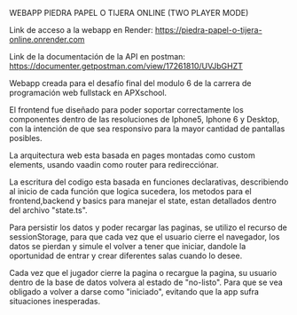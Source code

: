 WEBAPP PIEDRA PAPEL O TIJERA ONLINE (TWO PLAYER MODE)

Link de acceso a la webapp en Render: https://piedra-papel-o-tijera-online.onrender.com

Link de la documentación de la API en postman: https://documenter.getpostman.com/view/17261810/UVJbGHZT

Webapp creada para el desafío final del modulo 6 de la carrera de programación web fullstack en APXschool.

El frontend fue diseñado para poder soportar correctamente los componentes dentro de las resoluciones de Iphone5, Iphone 6 y Desktop, con la intención de que sea responsivo para la mayor cantidad de pantallas posibles.

La arquitectura web esta basada en pages montadas como custom elements, usando vaadin como router para redirecciónar.

La escritura del codigo esta basada en funciones declarativas, describiendo al inicio de cada función que logica sucedera, los metodos para el frontend,backend y basics para manejar el state, estan detallados dentro del archivo "state.ts".

Para persistir los datos y poder recargar las paginas, se utilizo el recurso de sessionStorage, para que cada vez que el usuario cierre el navegador, los datos se pierdan y simule el volver a tener que iniciar, dandole la oportunidad de entrar y crear diferentes salas cuando lo desee.

Cada vez que el jugador cierre la pagina o recargue la pagina, su usuario dentro de la base de datos volvera al estado de "no-listo". Para que se vea obligado a volver a darse como "iniciado", evitando que la app sufra situaciones inesperadas.
